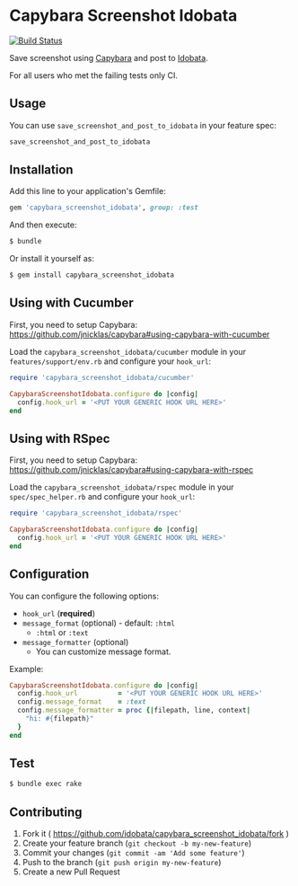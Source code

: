 # Capybara Screenshot Idobata

[![Build Status](https://travis-ci.org/idobata/capybara_screenshot_idobata.png)](https://travis-ci.org/idobata/capybara_screenshot_idobata)

Save screenshot using [Capybara](https://github.com/jnicklas/capybara) and post to [Idobata](https://idobata.io).

For all users who met the failing tests only CI.

## Usage

You can use `save_screenshot_and_post_to_idobata` in your feature spec:

``` ruby
save_screenshot_and_post_to_idobata
```

## Installation

Add this line to your application's Gemfile:

``` ruby
gem 'capybara_screenshot_idobata', group: :test
```

And then execute:

``` sh
$ bundle
```

Or install it yourself as:

``` sh
$ gem install capybara_screenshot_idobata
```

## Using with Cucumber

First, you need to setup Capybara: https://github.com/jnicklas/capybara#using-capybara-with-cucumber

Load the `capybara_screenshot_idobata/cucumber` module in your `features/support/env.rb` and configure your `hook_url`:

``` ruby
require 'capybara_screenshot_idobata/cucumber'

CapybaraScreenshotIdobata.configure do |config|
  config.hook_url = '<PUT YOUR GENERIC HOOK URL HERE>'
end
```

## Using with RSpec

First, you need to setup Capybara: https://github.com/jnicklas/capybara#using-capybara-with-rspec

Load the `capybara_screenshot_idobata/rspec` module in your `spec/spec_helper.rb` and configure your `hook_url`:

``` ruby
require 'capybara_screenshot_idobata/rspec'

CapybaraScreenshotIdobata.configure do |config|
  config.hook_url = '<PUT YOUR GENERIC HOOK URL HERE>'
end
```

## Configuration

You can configure the following options:

* `hook_url` (**required**)
* `message_format` (optional) - default: `:html`
  * `:html` or `:text`
* `message_formatter` (optional)
  * You can customize message format.

Example:

``` ruby
CapybaraScreenshotIdobata.configure do |config|
  config.hook_url          = '<PUT YOUR GENERIC HOOK URL HERE>'
  config.message_format    = :text
  config.message_formatter = proc {|filepath, line, context|
    "hi: #{filepath}"
  }
end
```

## Test

``` sh
$ bundle exec rake
```

## Contributing

1. Fork it ( https://github.com/idobata/capybara_screenshot_idobata/fork )
2. Create your feature branch (`git checkout -b my-new-feature`)
3. Commit your changes (`git commit -am 'Add some feature'`)
4. Push to the branch (`git push origin my-new-feature`)
5. Create a new Pull Request
